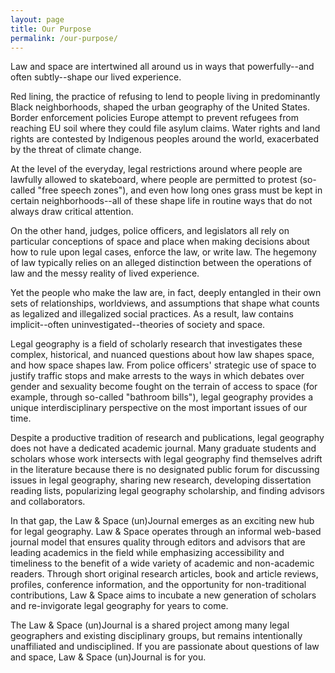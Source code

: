 ```yaml
---
layout: page
title: Our Purpose
permalink: /our-purpose/
---
```


Law and space are intertwined all around us in ways that powerfully--and often subtly--shape our lived experience.

Red lining, the practice of refusing to lend to people living in predominantly Black neighborhoods, shaped the urban geography of the United States. Border enforcement policies Europe attempt to prevent refugees from reaching EU soil where they could file asylum claims. Water rights and land rights are contested by Indigenous peoples around the world, exacerbated by the threat of climate change.

At the level of the everyday, legal restrictions around where people are lawfully allowed to skateboard, where people are permitted to protest (so-called "free speech zones"), and even how long ones grass must be kept in certain neighborhoods--all of these shape life in routine ways that do not always draw critical attention.

On the other hand, judges, police officers, and legislators all rely on particular conceptions of space and place when making decisions about how to rule upon legal cases, enforce the law, or write law. The hegemony of law typically relies on an alleged distinction between the operations of law and the messy reality of lived experience.

Yet the people who make the law are, in fact, deeply entangled in their own sets of relationships, worldviews, and assumptions that shape what counts as legalized and illegalized social practices. As a result, law contains implicit--often uninvestigated--theories of society and space.

Legal geography is a field of scholarly research that investigates these complex, historical, and nuanced questions about how law shapes space, and how space shapes law. From police officers' strategic use of space to justify traffic stops and make arrests to the ways in which debates over gender and sexuality become fought on the terrain of access to space (for example, through so-called "bathroom bills"), legal geography provides a unique interdisciplinary perspective on the most important issues of our time.

Despite a productive tradition of research and publications, legal geography does not have a dedicated academic journal. Many graduate students and scholars whose work intersects with legal geography find themselves adrift in the literature because there is no designated public forum for discussing issues in legal geography, sharing new research, developing dissertation reading lists, popularizing legal geography scholarship, and finding advisors and collaborators.

In that gap, the Law & Space (un)Journal emerges as an exciting new hub for legal geography. Law & Space operates through an informal web-based journal model that ensures quality through editors and advisors that are leading academics in the field while emphasizing accessibility and timeliness to the benefit of a wide variety of academic and non-academic readers. Through short original research articles, book and article reviews, profiles, conference information, and the opportunity for non-traditional contributions, Law & Space aims to incubate a new generation of scholars and re-invigorate legal geography for years to come.

The Law & Space (un)Journal is a shared project among many legal geographers and existing disciplinary groups, but remains intentionally unaffiliated and undisciplined. If you are passionate about questions of law and space, Law & Space (un)Journal is for you.
